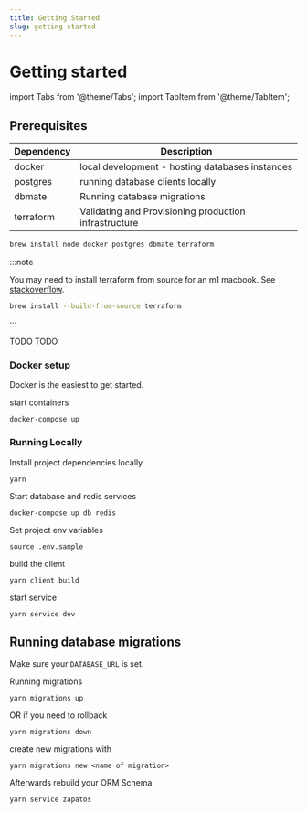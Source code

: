 ```yaml
---
title: Getting Started
slug: getting-started
---
```


# Getting started

import Tabs from '@theme/Tabs';
import TabItem from '@theme/TabItem';


## Prerequisites

| Dependency | Description                                           |
| ---------- | ----------------------------------------------------- |
| docker     | local development - hosting databases instances       |
| postgres   | running database clients locally                      |
| dbmate     | Running database migrations                           |
| terraform  | Validating and Provisioning production infrastructure |

<Tabs>
  <TabItem value="osx" label="osx" default>

```sh
brew install node docker postgres dbmate terraform
```

:::note

You may need to install terraform from source for an m1 macbook. See [stackoverflow](https://stackoverflow.com/a/66281883).

```sh
brew install --build-from-source terraform
```

:::

  </TabItem>
  <TabItem value="windows" label="windows">
  TODO
  </TabItem>
  <TabItem value="linux" label="linux">
  TODO
  </TabItem>
</Tabs>

### Docker setup

Docker is the easiest to get started.

start containers
```shell
docker-compose up
```

### Running Locally

Install project dependencies locally
```shell
yarn
```

Start database and redis services
```shell
docker-compose up db redis
```

Set project env variables
```shell
source .env.sample
```

build the client
```shell
yarn client build
```

start service
```shell
yarn service dev
```

## Running database migrations
Make sure your `DATABASE_URL` is set.

Running migrations
```shell
yarn migrations up
```
OR if you need to rollback
```shell
yarn migrations down
```

create new migrations with
```shell
yarn migrations new <name of migration>
```

Afterwards rebuild your ORM Schema
```shell
yarn service zapatos
```